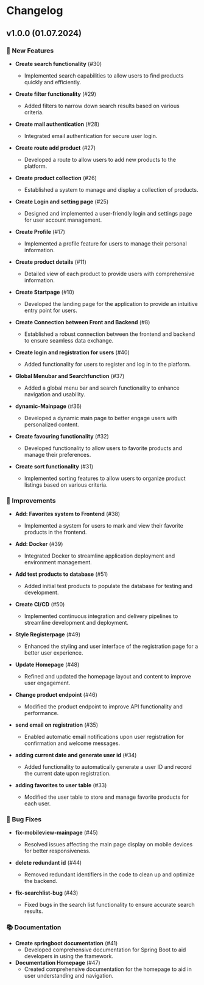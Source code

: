 # Changelog

## v1.0.0 (01.07.2024)

### 🚀 New Features

- **Create search functionality** (#30)

  - Implemented search capabilities to allow users to find products quickly and efficiently.

- **Create filter functionality** (#29)

  - Added filters to narrow down search results based on various criteria.

- **Create mail authentication** (#28)

  - Integrated email authentication for secure user login.

- **Create route add product** (#27)

  - Developed a route to allow users to add new products to the platform.

- **Create product collection** (#26)

  - Established a system to manage and display a collection of products.

- **Create Login and setting page** (#25)

  - Designed and implemented a user-friendly login and settings page for user account management.

- **Create Profile** (#17)

  - Implemented a profile feature for users to manage their personal information.

- **Create product details** (#11)

  - Detailed view of each product to provide users with comprehensive information.

- **Create Startpage** (#10)

  - Developed the landing page for the application to provide an intuitive entry point for users.

- **Create Connection between Front and Backend** (#8)

  - Established a robust connection between the frontend and backend to ensure seamless data exchange.

- **Create login and registration for users** (#40)

  - Added functionality for users to register and log in to the platform.

- **Global Menubar and Searchfunction** (#37)

  - Added a global menu bar and search functionality to enhance navigation and usability.

- **dynamic-Mainpage** (#36)

  - Developed a dynamic main page to better engage users with personalized content.

- **Create favouring functionality** (#32)

  - Developed functionality to allow users to favorite products and manage their preferences.

- **Create sort functionality** (#31)
  - Implemented sorting features to allow users to organize product listings based on various criteria.

### 🔧 Improvements

- **Add: Favorites system to Frontend** (#38)

  - Implemented a system for users to mark and view their favorite products in the frontend.

- **Add: Docker** (#39)

  - Integrated Docker to streamline application deployment and environment management.

- **Add test products to database** (#51)

  - Added initial test products to populate the database for testing and development.

- **Create CI/CD** (#50)

  - Implemented continuous integration and delivery pipelines to streamline development and deployment.

- **Style Registerpage** (#49)

  - Enhanced the styling and user interface of the registration page for a better user experience.

- **Update Homepage** (#48)

  - Refined and updated the homepage layout and content to improve user engagement.

- **Change product endpoint** (#46)

  - Modified the product endpoint to improve API functionality and performance.

- **send email on registration** (#35)

  - Enabled automatic email notifications upon user registration for confirmation and welcome messages.

- **adding current date and generate user id** (#34)

  - Added functionality to automatically generate a user ID and record the current date upon registration.

- **adding favorites to user table** (#33)
  - Modified the user table to store and manage favorite products for each user.

### 🐛 Bug Fixes

- **fix-mobileview-mainpage** (#45)

  - Resolved issues affecting the main page display on mobile devices for better responsiveness.

- **delete redundant id** (#44)

  - Removed redundant identifiers in the code to clean up and optimize the backend.

- **fix-searchlist-bug** (#43)
  - Fixed bugs in the search list functionality to ensure accurate search results.

### 📚 Documentation

- **Create springboot documentation** (#41)
  - Developed comprehensive documentation for Spring Boot to aid developers in using the framework.
- **Documentation Homepage** (#47)
  - Created comprehensive documentation for the homepage to aid in user understanding and navigation.
